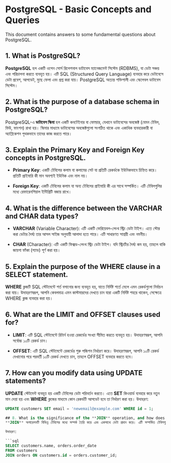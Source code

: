 # PostgreSQL - Basic Concepts and Queries

This document contains answers to some fundamental questions about PostgreSQL.

## 1. What is PostgreSQL?
**PostgreSQL** হল একটি ওপেন সোর্স রিলেশনাল ডাটাবেস ম্যানেজমেন্ট সিস্টেম (RDBMS), যা ডেটা সঞ্চয় এবং পরিচালনা করতে ব্যবহৃত হয়। এটি SQL (Structured Query Language) ব্যবহার করে ডেটাবেসে ডেটা প্রবেশ, আপডেট, মুছে ফেলা এবং প্রশ্ন করা যায়। PostgreSQL অত্যন্ত শক্তিশালী এবং স্কেলেবল ডাটাবেস সিস্টেম।

## 2. What is the purpose of a database schema in PostgreSQL?
PostgreSQL-এ **ডাটাবেস স্কিমা** হল একটি কনটেইনার বা ফোল্ডার, যেখানে ডাটাবেসের অবজেক্ট (যেমন টেবিল, ভিউ, ফাংশন) রাখা হয়। স্কিমার মাধ্যমে ডাটাবেসের অবজেক্টগুলো সংগঠিত থাকে এবং একাধিক ব্যবহারকারী বা অ্যাপ্লিকেশন পৃথকভাবে তাদের কাজ করতে পারে।

## 3. Explain the Primary Key and Foreign Key concepts in PostgreSQL.
- **Primary Key**: একটি টেবিলের কলাম বা কলামের সেট যা প্রতিটি রেকর্ডকে ইউনিকভাবে চিহ্নিত করে। প্রতিটি প্রাইমারি কী মান অবশ্যই ইউনিক এবং নাল নয়।
  
- **Foreign Key**: একটি টেবিলের কলাম যা অন্য টেবিলের প্রাইমারি কী এর সাথে সম্পর্কিত। এটি টেবিলগুলির মধ্যে রেফারেনশিয়াল ইন্টিগ্রিটি বজায় রাখে।

## 4. What is the difference between the VARCHAR and CHAR data types?
- **VARCHAR** (Variable Character): এটি একটি ভেরিয়েবল-লেংথ স্ট্রিং ডেটা টাইপ। এতে স্টোর করা ডেটার দৈর্ঘ্য তার আসল সাইজ অনুযায়ী আলাদা হতে পারে। এটি সাধারণত সাশ্রয়ী এবং নমনীয়।
  
- **CHAR** (Character): এটি একটি ফিক্সড-লেংথ স্ট্রিং ডেটা টাইপ। যদি স্ট্রিংটির দৈর্ঘ্য কম হয়, তাহলে বাকি জায়গা ফাঁকা (প্যাড) পূর্ণ করা হয়।

## 5. Explain the purpose of the WHERE clause in a SELECT statement.
**WHERE** ক্লজটি SQL স্টেটমেন্টে শর্ত বসানোর জন্য ব্যবহৃত হয়, যাতে নির্দিষ্ট শর্তে মেলে এমন রেকর্ডগুলো নির্বাচন করা যায়। উদাহরণস্বরূপ, আপনি কেবলমাত্র এমন কাস্টমারদের দেখতে চান যারা একটি নির্দিষ্ট শহরে থাকেন, সেক্ষেত্রে WHERE ক্লজ ব্যবহার করা হয়।

## 6. What are the LIMIT and OFFSET clauses used for?
- **LIMIT**: এটি SQL স্টেটমেন্টে রিটার্ন হওয়া রেকর্ডের সংখ্যা সীমিত করতে ব্যবহৃত হয়। উদাহরণস্বরূপ, আপনি সর্বোচ্চ ১০টি রেকর্ড চান।
  
- **OFFSET**: এটি SQL স্টেটমেন্টে রেকর্ডের শুরু পজিশন নির্ধারণ করে। উদাহরণস্বরূপ, আপনি ১০টি রেকর্ড দেখানোর পরে পরবর্তী ১০টি রেকর্ড দেখতে চান, তাহলে OFFSET ব্যবহার করতে হবে।

## 7. How can you modify data using UPDATE statements?
**UPDATE** স্টেটমেন্ট ব্যবহৃত হয় একটি টেবিলের ডেটা পরিবর্তন করতে। এতে **SET** কিওয়ার্ড ব্যবহার করে নতুন মান দেয়া হয় এবং **WHERE** ক্লজের মাধ্যমে কোন রেকর্ডটি আপডেট হবে তা নির্ধারণ করা হয়। উদাহরণ:

```sql
UPDATE customers SET email = 'newemail@example.com' WHERE id = 1;

## 8. What is the significance of the **JOIN** operation, and how does it work in PostgreSQL?
**JOIN** অপারেশনটি বিভিন্ন টেবিলের মধ্যে সম্পর্ক তৈরি করে এবং একসাথে ডেটা প্রদান করে। এটি সম্পর্কিত টেবিলগুলির মধ্যে ডেটা সংযুক্ত করার জন্য ব্যবহৃত হয়। PostgreSQL-এ বিভিন্ন ধরনের JOIN (যেমন INNER JOIN, LEFT JOIN, RIGHT JOIN, FULL JOIN) রয়েছে।

উদাহরণ:

```sql
SELECT customers.name, orders.order_date
FROM customers
JOIN orders ON customers.id = orders.customer_id;
